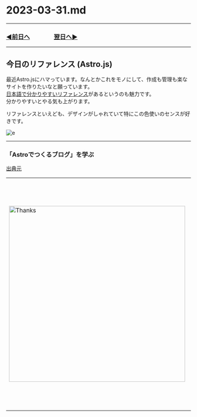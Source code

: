 # 2023-03-31.md

---

### [◀️前日へ](https://github.com/yuasys/chatty-journal/blob/main/2023/03/2023-03-30.md)&emsp;&emsp;&emsp;&emsp;[翌日へ▶️](https://github.com/yuasys/chatty-journal/blob/main/2023/04/2023-04-01.md)

---

## 今日のリファレンス (Astro.js)

最近Astro.jsにハマっています。なんとかこれをモノにして、作成も管理も楽なサイトを作りたいなと願っています。  
[日本語で分かりやすいリファレンス](https://docs.astro.build/ja/reference/configuration-reference/)があるというのも魅力です。  
分かりやすいとやる気も上がります。  

リファレンスといえども、デザインがしゃれていて特にこの色使いのセンスが好きです。

![e](https://i.imgur.com/X9PY84v.png)

---

### 「Astroでつくるブログ」を学ぶ

[出典元](https://hackmd.io/@yuasys/B1UwxlHWn)

<table>
    <tr>
        <td><a href="https://youtu.be/tgW_GnfMr8o"><img src="https://i.imgur.com/gj4D9Rz.png" alt="Thanks" width="480px"></a></td>
        <td style="vertical-align:top;"> 2023年2月にハマっていたAstro.jsの学習の続きをやってみました。左の画像をクリックすると教材にアクセスできます。<br>&emsp;<br>&emsp;<br>&emsp;<br>&emsp;<br>&emsp;<br>&emsp;<br>&emsp;<br>&emsp;<br>&emsp;<br></td>
    </tr>
</table>
